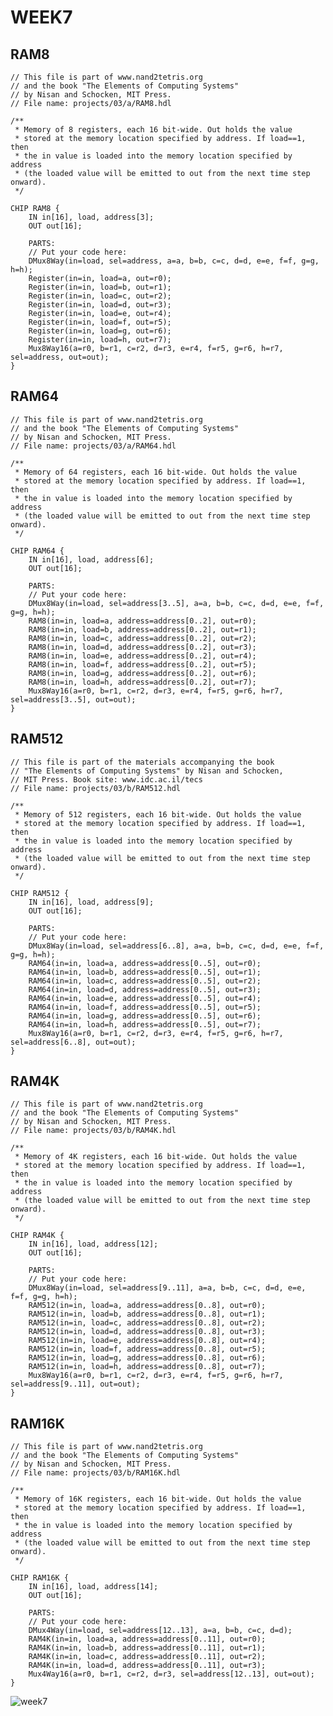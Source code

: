 # WEEK7
## RAM8
    // This file is part of www.nand2tetris.org
    // and the book "The Elements of Computing Systems"
    // by Nisan and Schocken, MIT Press.
    // File name: projects/03/a/RAM8.hdl

    /**
     * Memory of 8 registers, each 16 bit-wide. Out holds the value
     * stored at the memory location specified by address. If load==1, then 
     * the in value is loaded into the memory location specified by address 
     * (the loaded value will be emitted to out from the next time step onward).
     */

    CHIP RAM8 {
        IN in[16], load, address[3];
        OUT out[16];

        PARTS:
        // Put your code here:
        DMux8Way(in=load, sel=address, a=a, b=b, c=c, d=d, e=e, f=f, g=g, h=h);
        Register(in=in, load=a, out=r0);
        Register(in=in, load=b, out=r1);
        Register(in=in, load=c, out=r2);
        Register(in=in, load=d, out=r3);
        Register(in=in, load=e, out=r4);
        Register(in=in, load=f, out=r5);
        Register(in=in, load=g, out=r6);
        Register(in=in, load=h, out=r7);
        Mux8Way16(a=r0, b=r1, c=r2, d=r3, e=r4, f=r5, g=r6, h=r7, sel=address, out=out);
    }

## RAM64
    // This file is part of www.nand2tetris.org
    // and the book "The Elements of Computing Systems"
    // by Nisan and Schocken, MIT Press.
    // File name: projects/03/a/RAM64.hdl

    /**
     * Memory of 64 registers, each 16 bit-wide. Out holds the value
     * stored at the memory location specified by address. If load==1, then 
     * the in value is loaded into the memory location specified by address 
     * (the loaded value will be emitted to out from the next time step onward).
     */

    CHIP RAM64 {
        IN in[16], load, address[6];
        OUT out[16];

        PARTS:
        // Put your code here:
        DMux8Way(in=load, sel=address[3..5], a=a, b=b, c=c, d=d, e=e, f=f, g=g, h=h);
        RAM8(in=in, load=a, address=address[0..2], out=r0);
        RAM8(in=in, load=b, address=address[0..2], out=r1);
        RAM8(in=in, load=c, address=address[0..2], out=r2);
        RAM8(in=in, load=d, address=address[0..2], out=r3);
        RAM8(in=in, load=e, address=address[0..2], out=r4);
        RAM8(in=in, load=f, address=address[0..2], out=r5);
        RAM8(in=in, load=g, address=address[0..2], out=r6);
        RAM8(in=in, load=h, address=address[0..2], out=r7);
        Mux8Way16(a=r0, b=r1, c=r2, d=r3, e=r4, f=r5, g=r6, h=r7, sel=address[3..5], out=out);
    }

## RAM512
    // This file is part of the materials accompanying the book 
    // "The Elements of Computing Systems" by Nisan and Schocken, 
    // MIT Press. Book site: www.idc.ac.il/tecs
    // File name: projects/03/b/RAM512.hdl

    /**
     * Memory of 512 registers, each 16 bit-wide. Out holds the value
     * stored at the memory location specified by address. If load==1, then 
     * the in value is loaded into the memory location specified by address 
     * (the loaded value will be emitted to out from the next time step onward).
     */

    CHIP RAM512 {
        IN in[16], load, address[9];
        OUT out[16];

        PARTS:
        // Put your code here:
        DMux8Way(in=load, sel=address[6..8], a=a, b=b, c=c, d=d, e=e, f=f, g=g, h=h);
        RAM64(in=in, load=a, address=address[0..5], out=r0);
        RAM64(in=in, load=b, address=address[0..5], out=r1);
        RAM64(in=in, load=c, address=address[0..5], out=r2);
        RAM64(in=in, load=d, address=address[0..5], out=r3);
        RAM64(in=in, load=e, address=address[0..5], out=r4);
        RAM64(in=in, load=f, address=address[0..5], out=r5);
        RAM64(in=in, load=g, address=address[0..5], out=r6);
        RAM64(in=in, load=h, address=address[0..5], out=r7);
        Mux8Way16(a=r0, b=r1, c=r2, d=r3, e=r4, f=r5, g=r6, h=r7, sel=address[6..8], out=out);
    }

## RAM4K
    // This file is part of www.nand2tetris.org
    // and the book "The Elements of Computing Systems"
    // by Nisan and Schocken, MIT Press.
    // File name: projects/03/b/RAM4K.hdl

    /**
     * Memory of 4K registers, each 16 bit-wide. Out holds the value
     * stored at the memory location specified by address. If load==1, then 
     * the in value is loaded into the memory location specified by address 
     * (the loaded value will be emitted to out from the next time step onward).
     */

    CHIP RAM4K {
        IN in[16], load, address[12];
        OUT out[16];

        PARTS:
        // Put your code here:
        DMux8Way(in=load, sel=address[9..11], a=a, b=b, c=c, d=d, e=e, f=f, g=g, h=h);
        RAM512(in=in, load=a, address=address[0..8], out=r0);
        RAM512(in=in, load=b, address=address[0..8], out=r1);
        RAM512(in=in, load=c, address=address[0..8], out=r2);
        RAM512(in=in, load=d, address=address[0..8], out=r3);
        RAM512(in=in, load=e, address=address[0..8], out=r4);
        RAM512(in=in, load=f, address=address[0..8], out=r5);
        RAM512(in=in, load=g, address=address[0..8], out=r6);
        RAM512(in=in, load=h, address=address[0..8], out=r7);
        Mux8Way16(a=r0, b=r1, c=r2, d=r3, e=r4, f=r5, g=r6, h=r7, sel=address[9..11], out=out);
    }

## RAM16K
    // This file is part of www.nand2tetris.org
    // and the book "The Elements of Computing Systems"
    // by Nisan and Schocken, MIT Press.
    // File name: projects/03/b/RAM16K.hdl

    /**
     * Memory of 16K registers, each 16 bit-wide. Out holds the value
     * stored at the memory location specified by address. If load==1, then 
     * the in value is loaded into the memory location specified by address 
     * (the loaded value will be emitted to out from the next time step onward).
     */

    CHIP RAM16K {
        IN in[16], load, address[14];
        OUT out[16];

        PARTS:
        // Put your code here:
        DMux4Way(in=load, sel=address[12..13], a=a, b=b, c=c, d=d);
        RAM4K(in=in, load=a, address=address[0..11], out=r0);
        RAM4K(in=in, load=b, address=address[0..11], out=r1);
        RAM4K(in=in, load=c, address=address[0..11], out=r2);
        RAM4K(in=in, load=d, address=address[0..11], out=r3);
        Mux4Way16(a=r0, b=r1, c=r2, d=r3, sel=address[12..13], out=out);
    }

![week7](./co109a/123210.jpg)